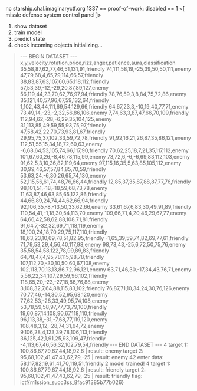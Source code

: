 nc starship.chal.imaginaryctf.org 1337
== proof-of-work: disabled ==
1
<[ missle defense system control panel ]>
1. show dataset
2. train model
3. predict state
4. check incoming objects
initializing...
> --- BEGIN DATASET ---
x,y,velocity,rotation,price,rizz,anger,patience,aura,classification
35,58,87,62,77,46,51,131,91,friendly
74,111,58,19,-25,39,50,50,111,enemy
47,79,68,4,65,79,114,66,57,friendly
38,83,87,63,107,60,65,118,112,friendly
57,53,39,-12,-29,20,87,89,127,enemy
56,119,44,23,70,62,76,97,94,friendly
78,76,59,3,8,84,75,72,86,enemy
35,121,40,57,96,67,59,132,64,friendly
1,102,43,44,111,69,54,129,66,friendly
64,67,23,3,-10,19,40,77,71,enemy
73,49,14,-23,-2,32,56,86,106,enemy
7,74,63,3,87,47,66,70,109,friendly
112,94,62,-28,-6,29,35,104,125,enemy
31,113,85,49,59,55,93,75,97,friendly
47,58,42,22,70,73,93,81,67,friendly
29,95,75,37,102,33,59,72,78,friendly
91,92,16,21,26,87,35,86,121,enemy
112,51,55,15,34,18,72,60,63,enemy
-6,68,64,53,105,74,66,117,90,friendly
70,62,25,18,7,21,35,117,112,enemy
101,67,60,26,-8,46,78,115,99,enemy
73,72,6,-6,-6,69,83,112,103,enemy
91,62,5,3,10,36,82,119,64,enemy
97,115,16,35,5,63,85,105,112,enemy
30,99,46,57,57,84,85,70,59,friendly
53,63,24,-6,30,26,65,74,130,enemy
52,115,56,61,74,48,76,66,44,friendly
12,85,37,35,87,88,87,77,76,friendly
98,101,51,-18,-18,59,68,73,78,enemy
11,63,87,46,63,85,65,122,86,friendly
44,66,89,24,74,44,62,66,94,friendly
92,106,35,-8,-13,50,33,62,66,enemy
33,61,67,6,83,30,49,91,89,friendly
110,54,41,-1,18,30,54,113,70,enemy
109,66,71,4,20,46,29,67,77,enemy
64,66,42,58,62,88,108,71,81,friendly
91,64,7,-32,32,69,71,118,119,enemy
18,100,24,18,70,29,75,117,110,friendly
18,63,23,10,69,78,51,82,95,friendly
-1,65,39,59,74,82,69,77,61,friendly
71,79,53,29,4,56,40,117,98,enemy
98,73,43,-25,6,72,50,75,76,enemy
35,58,54,58,122,78,99,89,83,friendly
64,78,47,4,95,78,115,98,78,friendly
107,112,70,-30,10,50,60,67,108,enemy
102,113,70,13,13,86,72,96,121,enemy
63,71,46,30,-17,34,43,76,71,enemy
5,56,22,34,107,29,59,96,102,friendly
118,65,20,-23,-27,18,86,76,88,enemy
3,108,32,7,64,88,115,83,102,friendly
76,87,71,10,34,24,30,76,126,enemy
70,77,46,-14,30,52,95,68,120,enemy
77,62,53,-28,33,49,95,74,108,enemy
53,78,59,58,97,77,73,79,100,friendly
19,60,87,14,108,90,67,118,110,friendly
96,113,38,-31,-7,68,77,119,120,enemy
108,48,3,12,-28,74,31,64,72,enemy
9,106,28,4,123,39,78,106,113,friendly
36,125,42,1,91,25,93,109,47,friendly
-4,113,67,46,56,32,102,79,54,friendly
--- END DATASET ---
> 4
target 1: 100,86,67,79,67,44,18,92,6 | result: enemy
target 2: 95,68,102,41,47,43,62,79,-25 | result: enemy
> 42
enter data: 58,117,82,19,61,41,70,119,51,friendly
> 2
model trained!
> 4
target 1: 100,86,67,79,67,44,18,92,6 | result: friendly
target 2: 95,68,102,41,47,43,62,79,-25 | result: friendly
flag: ictf{m1ssion_succ3ss_8fac91385b77b026}
